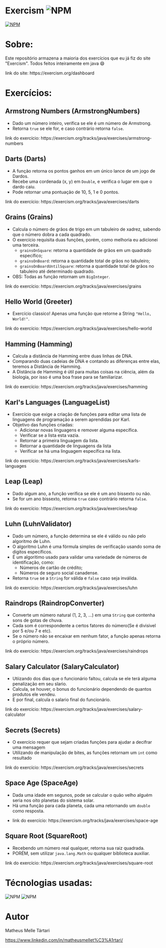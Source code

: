 # Exercism ![NPM](https://img.shields.io/badge/JAVA-FFA500)
[![NPM](https://img.shields.io/npm/l/react)](https://github.com/Zelphh/exercism-java/blob/main/LICENSE)

# Sobre: 

Este repositório armazena a maioria dos exercícios que eu já fiz do site "Exercism". Todos feitos inteiramente em java 😄
<p>link do site: https://exercism.org/dashboard

# Exercícios: 

## Armstrong Numbers (ArmstrongNumbers)

- Dado um número inteiro, verifica se ele é um número de Armstrong.
- Retorna `true` se ele for, e caso contrário retorna `false`.
<p>link do exercício: https://exercism.org/tracks/java/exercises/armstrong-numbers

## Darts (Darts)

- A função retorna os pontos ganhos em um único lance de um jogo de Dardos.
- Recebe uma cordenada (x, y) em `Double`, e verifica o lugar em que o dardo caiu.
- Pode retornar uma pontuação de 10, 5, 1 e 0 pontos.
<p>link do exercício: https://exercism.org/tracks/java/exercises/darts

## Grains (Grains)

- Calcula o número de grãos de trigo em um tabuleiro de xadrez, sabendo que o número dobra a cada quadrado.
- O exercício requisita duas funções, porém, como melhoria eu adicionei uma terceira.
  - `grainsOnSquare`: retorna a quantidade de grãos em um quadrado específico;
  - `grainsOnBoard`: retorna a quantidade total de grãos no tabuleiro;
  - `grainsOnBoardUntilSquare`: retorna a quantidade total de grãos no tabuleiro até determinado quadrado.
- OBS: Todas as função retornam um `BigInteger`.
<p>link do exercício: https://exercism.org/tracks/java/exercises/grains

## Hello World (Greeter)

- Exercício classico! Apenas uma função que retorne a String `"Hello, World!"`.
<p>link do exercício: https://exercism.org/tracks/java/exercises/hello-world

## Hamming (Hamming)

- Calcula a distância de Hamming entre duas linhas de DNA.
- Comparando duas cadeias de DNA e contando as diferenças entre elas, teremos a Distância de Hamming.
- A Distância de Hamming é útil para muitas coisas na ciência, além da biologia, por isso é uma boa frase para se familiarizar.
<p>link do exercício: https://exercism.org/tracks/java/exercises/hamming

## Karl's Languages (LanguageList)

- Exercício que exige a criação de funções para editar uma lista de linguagens de programação a serem aprendidas por Karl.
- Objetivo das funções criadas:
  - Adicionar novas linguagens e remover alguma específica.
  - Verificar se a lista esta vazia.
  - Retornar a primeira linguagem da lista.
  - Retornar a quantidade de linguagens da lista
  - Verificar se há uma linguagem específica na lista.
<p>link do exercício: https://exercism.org/tracks/java/exercises/karls-languages

## Leap (Leap)

- Dado algum ano, a função verifica se ele é um ano bissexto ou não.
- Se for um ano bissexto, retorna `true` caso contrário retorna `false`.
<p>link do exercício: https://exercism.org/tracks/java/exercises/leap

## Luhn (LuhnValidator)

- Dado um número, a função determina se ele é válido ou não pelo algoritmo de Luhn.
- O algoritmo Luhn é uma fórmula simples de verificação usando soma de digitos específicos.
- É um algoritimo usado para validar uma variedade de números de identificação, como:
  - Números de cartão de crédito;
  - Números de seguro social canadense.
- Retorna `true` se a `String` for válida e `false` caso seja inválida.
<p>link do exercício: https://exercism.org/tracks/java/exercises/luhn

## Raindrops (RaindropConverter)

- Converte um número natural (1, 2, 3, ...) em uma `String` que contenha sons de gotas de chuva.
- Cada som é correspondente a certos fatores do número(Se é divisivel por 5 e/ou 7 e etc).
- Se o número não se encaixar em nenhum fator, a função apenas retorna o próprio número.
<p>link do exercício: https://exercism.org/tracks/java/exercises/raindrops

## Salary Calculator (SalaryCalculator)

- Utiizando dos dias que o funcionário faltou, calcula se ele terá alguma penalização em seu slario.
- Calcula, se houver, o bonus do funcionário dependendo de quantos produtos ele vendeu.
- E por final, calcula o salario final do funcionário.
<p>link do exercício: https://exercism.org/tracks/java/exercises/salary-calculator

## Secrets (Secrets)

- O exercício requer que sejam criadas funções para ajudar a decifrar uma mensagem
- Utilizando de manipulação de bites, as funções retornam um `int` como resultado
<p>link do exercício: https://exercism.org/tracks/java/exercises/secrets

## Space Age (SpaceAge)

- Dada uma idade em segunos, pode se calcular o quão velho alguém seria nos oito planetas do sistema solar.
- Há uma função para cada planeta, cada uma retornando um `double` como resposta.
- <p>link do exercício: https://exercism.org/tracks/java/exercises/space-age

## Square Root (SquareRoot)

- Recebendo um número real qualquer, retorna sua raiz quadrada.
- PORÉM, sem utilizar `java.lang.Math` ou qualquer biblioteca auxiliar.
<p>link do exercício: https://exercism.org/tracks/java/exercises/square-root

# Técnologias usadas:

![NPM](https://img.shields.io/badge/JAVA-FFA500)  ![NPM](https://img.shields.io/badge/ECLIPSE_IDE-0D214F)

# Autor

Matheus Melle Tártari

https://www.linkedin.com/in/matheusmellet%C3%A1rtari/
